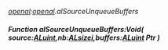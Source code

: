 _[openal](../../modules/openal/openal-module.md):[openal](../../modules/openal/openal-module.md).alSourceUnqueueBuffers_
##### Function alSourceUnqueueBuffers:Void( source:[ALuint](../../modules/openal/openal-aluint.md),nb:[ALsizei](../../modules/openal/openal-alsizei.md),buffers:[ALuint](../../modules/openal/openal-aluint.md) Ptr )
